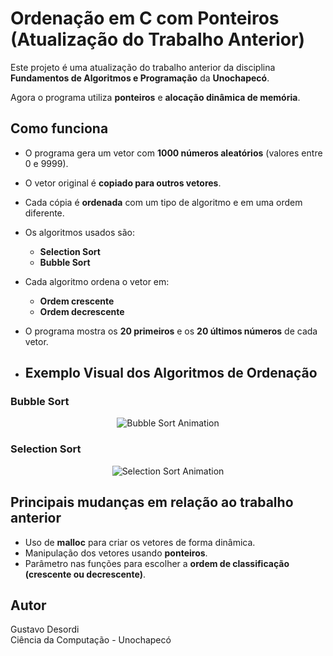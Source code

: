 # Ordenação em C com Ponteiros (Atualização do Trabalho Anterior)

Este projeto é uma atualização do trabalho anterior da disciplina **Fundamentos de Algoritmos e Programação** da **Unochapecó**.

Agora o programa utiliza **ponteiros** e **alocação dinâmica de memória**.

## Como funciona

- O programa gera um vetor com **1000 números aleatórios** (valores entre 0 e 9999).
- O vetor original é **copiado para outros vetores**.
- Cada cópia é **ordenada** com um tipo de algoritmo e em uma ordem diferente.
- Os algoritmos usados são:
  - **Selection Sort**
  - **Bubble Sort**
- Cada algoritmo ordena o vetor em:
  - **Ordem crescente**
  - **Ordem decrescente**
- O programa mostra os **20 primeiros** e os **20 últimos números** de cada vetor.

- ## Exemplo Visual dos Algoritmos de Ordenação

### Bubble Sort

<p align="center">
  <img src="[./bubble.gif](https://www.lavivienpost.net/wp-content/uploads/2022/01/bubble-640.gif)" alt="Bubble Sort Animation" />
</p>

### Selection Sort

<p align="center">
  <img src="[./selection.gif](https://www.lavivienpost.net/wp-content/uploads/2022/01/selection-600.gif)" alt="Selection Sort Animation" />
</p>


## Principais mudanças em relação ao trabalho anterior

- Uso de **malloc** para criar os vetores de forma dinâmica.
- Manipulação dos vetores usando **ponteiros**.
- Parâmetro nas funções para escolher a **ordem de classificação (crescente ou decrescente)**.

## Autor

Gustavo Desordi  
Ciência da Computação - Unochapecó
